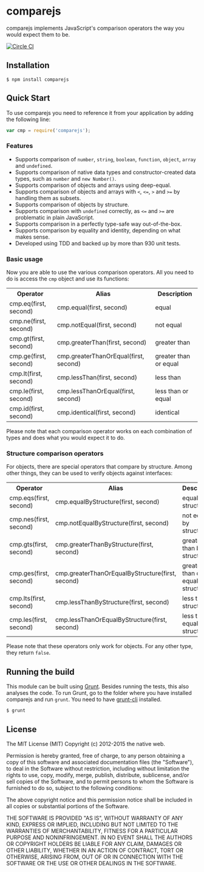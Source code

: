 # comparejs

comparejs implements JavaScript's comparison operators the way you would expect them to be.

[![Circle CI](https://circleci.com/gh/thenativeweb/comparejs.svg?style=svg)](https://circleci.com/gh/thenativeweb/comparejs)

## Installation

    $ npm install comparejs

## Quick Start

To use comparejs you need to reference it from your application by adding the following line:

```javascript
var cmp = require('comparejs');
```

### Features

- Supports comparison of `number`, `string`, `boolean`, `function`, `object`, `array` and `undefined`.
- Supports comparison of native data types and constructor-created data types, such as `number` and `new Number()`.
- Supports comparison of objects and arrays using deep-equal.
- Supports comparison of objects and arrays with `<`, `<=`, `>` and `>=` by handling them as subsets.
- Supports comparison of objects by structure.
- Supports comparison with `undefined` correctly, as `<=` and `>=` are problematic in plain JavaScript.
- Supports comparison in a perfectly type-safe way out-of-the-box.
- Supports comparison by equality and identity, depending on what makes sense.
- Developed using TDD and backed up by more than 930 unit tests.

### Basic usage

Now you are able to use the various comparison operators. All you need to do is access the `cmp` object and
use its functions:

<table>
  <tr><th>Operator</th><th>Alias</th><th>Description</th></tr>
  <tr><td>cmp.eq(first, second)</td><td>cmp.equal(first, second)</td><td>equal</td></tr>
  <tr><td>cmp.ne(first, second)</td><td>cmp.notEqual(first, second)</td><td>not equal</td></tr>
  <tr><td>cmp.gt(first, second)</td><td>cmp.greaterThan(first, second)</td><td>greater than</td></tr>
  <tr><td>cmp.ge(first, second)</td><td>cmp.greaterThanOrEqual(first, second)</td><td>greater than or equal</td></tr>
  <tr><td>cmp.lt(first, second)</td><td>cmp.lessThan(first, second)</td><td>less than</td></tr>
  <tr><td>cmp.le(first, second)</td><td>cmp.lessThanOrEqual(first, second)</td><td>less than or equal</td></tr>
  <tr><td>cmp.id(first, second)</td><td>cmp.identical(first, second)</td><td>identical</td></tr>
</table>

Please note that each comparison operator works on each combination of types and does what you would expect it to do.

### Structure comparison operators

For objects, there are special operators that compare by structure. Among other things, they can be used to verify objects against interfaces:

<table>
  <tr><th>Operator</th><th>Alias</th><th>Description</th></tr>
  <tr><td>cmp.eqs(first, second)</td><td>cmp.equalByStructure(first, second)</td><td>equal by structure</td></tr>
  <tr><td>cmp.nes(first, second)</td><td>cmp.notEqualByStructure(first, second)</td><td>not equal by structure</td></tr>
  <tr><td>cmp.gts(first, second)</td><td>cmp.greaterThanByStructure(first, second)</td><td>greater than by structure</td></tr>
  <tr><td>cmp.ges(first, second)</td><td>cmp.greaterThanOrEqualByStructure(first, second)</td><td>greater than or equal by structure</td></tr>
  <tr><td>cmp.lts(first, second)</td><td>cmp.lessThanByStructure(first, second)</td><td>less than by structure</td></tr>
  <tr><td>cmp.les(first, second)</td><td>cmp.lessThanOrEqualByStructure(first, second)</td><td>less than or equal by structure</td></tr>
</table>

Please note that these operators only work for objects. For any other type, they return `false`.

## Running the build

This module can be built using [Grunt](http://gruntjs.com/). Besides running the tests, this also analyses the code. To run Grunt, go to the folder where you have installed comparejs and run `grunt`. You need to have [grunt-cli](https://github.com/gruntjs/grunt-cli) installed.

    $ grunt

## License

The MIT License (MIT)
Copyright (c) 2012-2015 the native web.

Permission is hereby granted, free of charge, to any person obtaining a copy of this software and associated documentation files (the "Software"), to deal in the Software without restriction, including without limitation the rights to use, copy, modify, merge, publish, distribute, sublicense, and/or sell copies of the Software, and to permit persons to whom the Software is furnished to do so, subject to the following conditions:

The above copyright notice and this permission notice shall be included in all copies or substantial portions of the Software.

THE SOFTWARE IS PROVIDED "AS IS", WITHOUT WARRANTY OF ANY KIND, EXPRESS OR IMPLIED, INCLUDING BUT NOT LIMITED TO THE WARRANTIES OF MERCHANTABILITY, FITNESS FOR A PARTICULAR PURPOSE AND NONINFRINGEMENT. IN NO EVENT SHALL THE AUTHORS OR COPYRIGHT HOLDERS BE LIABLE FOR ANY CLAIM, DAMAGES OR OTHER LIABILITY, WHETHER IN AN ACTION OF CONTRACT, TORT OR OTHERWISE, ARISING FROM, OUT OF OR IN CONNECTION WITH THE SOFTWARE OR THE USE OR OTHER DEALINGS IN THE SOFTWARE.
